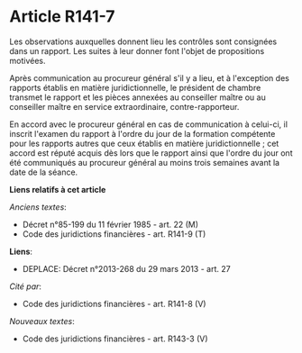 # Article R141-7

Les observations auxquelles donnent lieu les contrôles sont consignées dans un rapport. Les suites à leur donner font l'objet
de propositions motivées.

Après communication au procureur général s'il y a lieu, et à l'exception des rapports établis en matière juridictionnelle, le
président de chambre transmet le rapport et les pièces annexées au conseiller maître ou au conseiller maître en service
extraordinaire, contre-rapporteur.

En accord avec le procureur général en cas de communication à celui-ci, il inscrit l'examen du rapport à l'ordre du jour de
la formation compétente pour les rapports autres que ceux établis en matière juridictionnelle ; cet accord est réputé acquis
dès lors que le rapport ainsi que l'ordre du jour ont été communiqués au procureur général au moins trois semaines avant la
date de la séance.

**Liens relatifs à cet article**

_Anciens textes_:

  - Décret n°85-199 du 11 février 1985 - art. 22 (M)
  - Code des juridictions financières - art. R141-9 (T)

**Liens**:

  - DEPLACE: Décret n°2013-268 du 29 mars 2013 - art. 27

_Cité par_:

  - Code des juridictions financières - art. R141-8 (V)

_Nouveaux textes_:

  - Code des juridictions financières - art. R143-3 (V)
